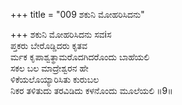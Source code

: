 +++
title = "009 ಶಕುನಿ ಮೋಹರಿಸಿದನು"

+++
ಶಕುನಿ ಮೋಹರಿಸಿದನು ಸವiಸ  
ಪ್ತಕರು ಬೇರೊಡ್ಡಿದರು ಕೃತವ  
ರ್ಮಕ ಕೃಪಾಶ್ವತ್ಥಾಮರೊದಗಿದರೊಂದು ಬಾಹೆಯಲಿ  
ಸಕಲ ಬಲ ಮಾದ್ರೇಶ್ವರನ ಹೇ  
ಳಿಕೆಯಲೊಯ್ಯಾರಿಸಿತು ಕುರುಬಲ  
ನಿಕರ ತಳಿತುದು ತರವಿಡಿದು ಕಳನೊಂದು ಮೂಲೆಯಲಿ     ॥9॥
